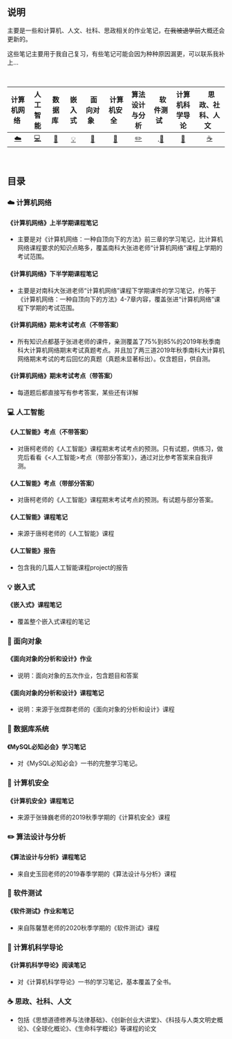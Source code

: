 ## 说明

主要是一些和计算机、人文、社科、思政相关的作业笔记，~~在我被退学前~~大概还会更新的。

这些笔记主要用于我自己复习，有些笔记可能会因为种种原因漏更，可以联系我补上...


<br>

| 计算机网络&nbsp; | 人工智能 | 数据库&nbsp;|嵌入式| &nbsp;面向对象&nbsp;&nbsp;|&nbsp;计算机安全&nbsp;&nbsp;|算法设计与分析| &nbsp;&nbsp;软件测试&nbsp;&nbsp; |计算机科学导论| &nbsp;&nbsp;思政、社科、人文&nbsp;&nbsp; |
| :---: | :----: | :---: | :----: | :----: | :----: | :----: | :----: | :----: | :----: |
| [:cloud:](#cloud-计算机网络) | [:computer:](#computer-人工智能) | [:floppy_disk:](#floppy_disk-数据库)| [:bulb:](#bulb-嵌入式) |[:art:](#art-面向对象)| [:wrench:](#wrench-计算机安全) |[:pencil2:](#pencil2-算法设计和分析)|.[:watermelon:](#watermelon-软件测试) |[:memo:](#memo-计算机科学导论)|[:coffee:](#coffee-思政社科人文)|

<br>

## 目录

### :cloud: 计算机网络

#### 《计算机网络》上半学期课程笔记
- 主要是对《计算机网络：一种自顶向下的方法》前三章的学习笔记，比计算机网络课程要求的知识点略多，覆盖南科大张进老师“计算机网络”课程上学期的考试范围。

#### 《计算机网络》下半学期课程笔记
- 主要是对南科大张进老师“计算机网络”课程下学期课件的学习笔记，约等于《计算机网络：一种自顶向下的方法》4-7章内容，覆盖张进“计算机网络”课程下学期的考试范围。

#### 《计算机网络》期末考试考点（不带答案）
- 所有知识点都基于张进老师的课件，亲测覆盖了75%到85%的2019年秋季南科大计算机网络期末考试真题考点。并且加了两三道2019年秋季南科大计算机网络期末考试的考后回忆的真题（真题未显著标出）。仅含题目，供自测。

#### 《计算机网络》期末考试考点（带答案）

- 每道题后都直接写有参考答案，某些还有详解

### :computer: 人工智能
#### 《人工智能》考点（不带答案）

- 对唐柯老师的《人工智能》课程期末考试考点的预测。只有试题，供练习，做完后看看《<人工智能>考点（带部分答案）》，通过对比参考答案来自我评测。

#### 《人工智能》考点（带部分答案）

- 对唐柯老师的《人工智能》课程期末考试考点的预测。有试题与部分答案。

#### 《人工智能》课程笔记
- 来源于唐柯老师的《人工智能》课程

#### 《人工智能》报告
- 包含我的几篇人工智能课程project的报告


### :bulb: 嵌入式
#### 《嵌入式》课程笔记
- 覆盖整个嵌入式课程的笔记

### :art: 面向对象
#### 《面向对象的分析和设计》作业  
- 说明：面向对象的五次作业，包含题目和答案  

#### 《面向对象的分析和设计》课程笔记
- 说明：来源于张煜群老师的《面向对象的分析和设计》课程

### :floppy_disk: 数据库系统
#### 《MySQL必知必会》学习笔记
- 对《MySQL必知必会》一书的完整学习笔记。

### :wrench: 计算机安全
#### 《计算机安全》课程笔记
- 来源于张锋巍老师的2019秋季学期的《计算机安全》课程

### :pencil2: 算法设计与分析
#### 《算法设计与分析》课程笔记
- 来自史玉回老师的2019春季学期的《算法设计与分析》课程

### :watermelon: 软件测试

#### 《软件测试》作业和笔记

- 来自陈馨慧老师的2020秋季学期的《软件测试》课程

### :memo: 计算机科学导论

#### 《计算机科学导论》阅读笔记

- 对《计算机科学导论》一书的学习笔记，基本覆盖了全书。

### :coffee: 思政、社科、人文
- 包括《思想道德修养与法律基础》、《创新创业大讲堂》、《科技与人类文明史概论》、《全球化概论》、《生命科学概论》等课程的论文